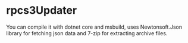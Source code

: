 # rpcs3Updater
You can compile it with dotnet core and msbuild, uses Newtonsoft.Json library for fetching json data and 7-zip for extracting archive files.
